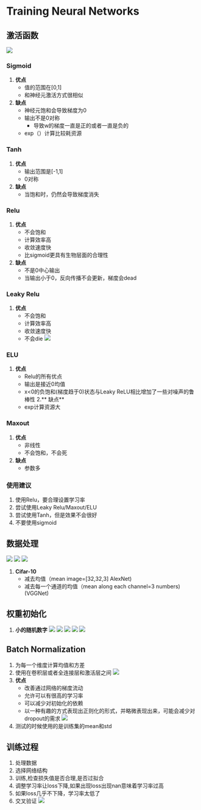 # Training Neural Networks
## 激活函数
![](pic//1.png)
### Sigmoid
1. **优点**
	- 值的范围在[0,1]
	- 和神经元激活方式很相似
2. **缺点**
	- 神经元饱和会导致梯度为0
	- 输出不是0对称
		* 导致w的梯度一直是正的或者一直是负的
	- exp（）计算比较耗资源

### Tanh
1. **优点**
	- 输出范围是[-1,1]
	- 0对称
2. **缺点**
	- 当饱和时，仍然会导致梯度消失

### Relu
1. **优点**
	- 不会饱和
	- 计算效率高
	- 收敛速度快
	- 比sigmoid更具有生物层面的合理性
2. **缺点**
	- 不是0中心输出
	- 当输出小于0，反向传播不会更新，梯度会dead

### Leaky Relu
1. **优点**
	- 不会饱和
	- 计算效率高
	- 收敛速度快
	- 不会die
![](pic//2.png)

### ELU
1. **优点**
	- Relu的所有优点
	- 输出是接近0均值
	- x<0的负饱和(梯度趋于0)状态与Leaky ReLU相比增加了一些对噪声的鲁棒性
2.** 缺点**
	- exp计算资源大

### Maxout
1. **优点**
	- 非线性
	- 不会饱和，不会死
2. **缺点**
	- 参数多
### 使用建议
1. 使用Relu，要合理设置学习率
2. 尝试使用Leaky Relu/Maxout/ELU
3. 尝试使用Tanh，但是效果不会很好
4. 不要使用sigmoid

## 数据处理
![](pic//3.png)
![](pic//4.png)
![](pic//5.png)

1. **Cifar-10**
	- 减去均值（mean image=[32,32,3] AlexNet)
	- 减去每一个通道的均值（mean along each channel=3 numbers)(VGGNet)

## 权重初始化
1. **小的随机数字**
![](pic//6.png)
![](pic//7.png)
![](pic//8.png)
![](pic//9.png)
![](pic//10.png)

## Batch Normalization
1. 为每一个维度计算均值和方差
2. 使用在卷积层或者全连接层和激活层之间
![](pic//11.png)
3. **优点**
	- 改善通过网络的梯度流动
	- 允许可以有很高的学习率
	- 可以减少对初始化的依赖
	- 以一种有趣的方式表现出正则化的形式，并略微表现出来，可能会减少对dropout的需求
![](pic//12.png)
4. 测试的时候使用的是训练集的mean和std

## 训练过程
1. 处理数据
2. 选择网络结构
3. 训练,检查损失值是否合理,是否过拟合
4. 调整学习率让loss下降,如果出现loss出现nan意味着学习率过高
5. 如果loss几乎不下降，学习率太低了
5. 交叉验证
![](pic//13.png)

